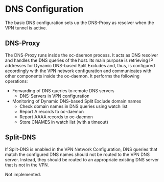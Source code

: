 # DNS Configuration

The basic DNS configuration sets up the DNS-Proxy as resolver when the VPN
tunnel is active.

## DNS-Proxy

The DNS-Proxy runs inside the oc-daemon process. It acts as DNS resolver and
handles the DNS queries of the host. Its main purpose is retrieving IP
addresses for Dynamic DNS-based Split Excludes and, thus, is configured
accordingly with the VPN network configuration and communicates with other
components inside the oc-daemon. It performs the following operations:

* Forwarding of DNS queries to remote DNS servers
  * DNS-Servers in VPN configuration
* Monitoring of Dynamic DNS-based Split Exclude domain names
  * Check domain names in DNS queries using watch list
  * Report A records to oc-daemon
  * Report AAAA records to oc-daemon
  * Store CNAMES in watch list (with a timeout)

## Split-DNS

If Split-DNS is enabled in the VPN Network Configuration, DNS queries that
match the configured DNS names should not be routed to the VPN DNS server.
Instead, they should be routed to an appropriate existing DNS server that is
not in the VPN.

Not implemented.
